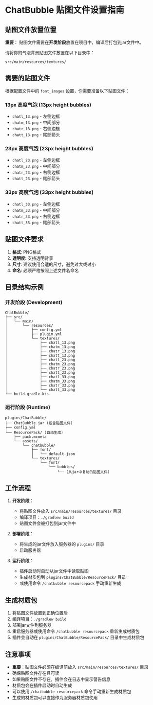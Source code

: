 # ChatBubble 贴图文件设置指南

## 贴图文件放置位置

**重要：** 贴图文件需要在**开发阶段**放置在项目中，编译后打包到jar文件中。

请将你的气泡背景贴图文件放置在以下目录中：

```
src/main/resources/textures/
```

## 需要的贴图文件

根据配置文件中的 `font_images` 设置，你需要准备以下贴图文件：

### 13px 高度气泡 (13px height bubbles)
- `chatl_13.png` - 左侧边框
- `chatm_13.png` - 中间部分
- `chatr_13.png` - 右侧边框
- `chatt_13.png` - 尾部箭头

### 23px 高度气泡 (23px height bubbles)
- `chatl_23.png` - 左侧边框
- `chatm_23.png` - 中间部分
- `chatr_23.png` - 右侧边框
- `chatt_23.png` - 尾部箭头

### 33px 高度气泡 (33px height bubbles)
- `chatl_33.png` - 左侧边框
- `chatm_33.png` - 中间部分
- `chatr_33.png` - 右侧边框
- `chatt_33.png` - 尾部箭头

## 贴图文件要求

1. **格式**: PNG格式
2. **透明度**: 支持透明背景
3. **尺寸**: 建议使用合适的尺寸，避免过大或过小
4. **命名**: 必须严格按照上述文件名命名

## 目录结构示例

### 开发阶段 (Development)
```
ChatBubble/
├── src/
│   └── main/
│       └── resources/
│           ├── config.yml
│           ├── plugin.yml
│           └── textures/
│               ├── chatl_13.png
│               ├── chatm_13.png
│               ├── chatr_13.png
│               ├── chatt_13.png
│               ├── chatl_23.png
│               ├── chatm_23.png
│               ├── chatr_23.png
│               ├── chatt_23.png
│               ├── chatl_33.png
│               ├── chatm_33.png
│               ├── chatr_33.png
│               └── chatt_33.png
└── build.gradle.kts
```

### 运行阶段 (Runtime)
```
plugins/ChatBubble/
├── ChatBubble.jar (包含贴图文件)
├── config.yml
└── ResourcePack/ (自动生成)
    ├── pack.mcmeta
    └── assets/
        └── chatbubble/
            ├── font/
            │   └── default.json
            └── textures/
                └── font/
                    └── bubbles/
                        └── (从jar中复制的贴图文件)
```

## 工作流程

1. **开发阶段**：
   - 将贴图文件放入 `src/main/resources/textures/` 目录
   - 编译项目：`./gradlew build`
   - 贴图文件会被打包到jar文件中

2. **部署阶段**：
   - 将生成的jar文件放入服务器的 `plugins/` 目录
   - 启动服务器

3. **运行阶段**：
   - 插件启动时自动从jar文件中读取贴图
   - 生成材质包到 `plugins/ChatBubble/ResourcePack/` 目录
   - 或使用命令 `/chatbubble resourcepack` 手动重新生成

## 生成材质包

1. 将贴图文件放置到正确位置后
2. 编译项目：`./gradlew build`
3. 部署jar文件到服务器
4. 重启服务器或使用命令 `/chatbubble resourcepack` 重新生成材质包
5. 插件会自动在 `plugins/ChatBubble/ResourcePack/` 目录中生成材质包

## 注意事项

- **重要**：贴图文件必须在编译前放入 `src/main/resources/textures/` 目录
- 确保贴图文件存在且可读
- 如果贴图文件不存在，插件会在日志中显示警告信息
- 材质包会在插件启动时自动生成
- 可以使用 `/chatbubble resourcepack` 命令手动重新生成材质包
- 生成的材质包可以直接作为服务器材质包使用
